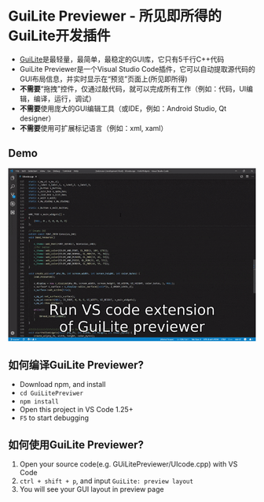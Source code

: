 # GuiLite Previewer - 所见即所得的GuiLite开发插件
- [GuiLite](https://gitee.com/idea4good/GuiLite)是最轻量，最简单，最稳定的GUI库，它只有5千行C++代码
- GuiLite Previewer是一个Visual Studio Code插件，它可以自动提取源代码的GUI布局信息，并实时显示在“预览”页面上(所见即所得)
- **不需要**“拖拽”控件，仅通过敲代码，就可以完成所有工作（例如：代码，UI编辑，编译，运行，调试）
- **不需要**使用庞大的GUI编辑工具（或IDE，例如：Android Studio, Qt designer）
- **不需要**使用可扩展标记语言（例如：xml, xaml）

## Demo
![demo](demo.gif)

## 如何编译GuiLite Previewer?
- Download npm, and install
- `cd GuiLitePreviwer`
- `npm install` 
- Open this project in VS Code 1.25+
- `F5` to start debugging

## 如何使用GuiLite Previewer?
1. Open your source code(e.g. GUiLitePreviewer/UIcode.cpp) with VS Code
2. `ctrl + shift + p`, and input `GuiLite: preview layout`
3. You will see your GUI layout in preview page
